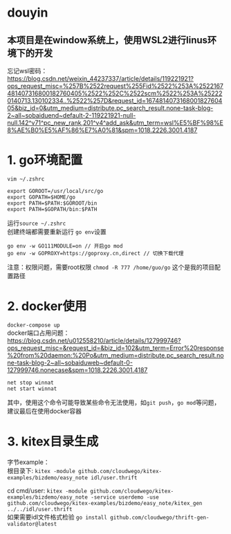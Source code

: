 # douyin

## **本项目是在window系统上，使用WSL2进行linus环境下的开发**
忘记wsl密码：  
https://blog.csdn.net/weixin_44237337/article/details/119221921?ops_request_misc=%257B%2522request%255Fid%2522%253A%2522167481407316800182760405%2522%252C%2522scm%2522%253A%252220140713.130102334..%2522%257D&request_id=167481407316800182760405&biz_id=0&utm_medium=distribute.pc_search_result.none-task-blog-2~all~sobaiduend~default-2-119221921-null-null.142^v71^pc_new_rank,201^v4^add_ask&utm_term=wsl%E5%BF%98%E8%AE%B0%E5%AF%86%E7%A0%81&spm=1018.2226.3001.4187

# 1. go环境配置
`vim ~/.zshrc`
```
export GOROOT=/usr/local/src/go
export GOPATH=$HOME/go
export PATH=$PATH:$GOROOT/bin
export PATH=$GOPATH/bin:$PATH
```
运行`source ~/.zshrc`  
创建终端都需要重新运行
`go env`设置

```
go env -w GO111MODULE=on // 开启go mod
go env -w GOPROXY=https://goproxy.cn,direct // 切换下载代理
```
注意：权限问题，需要root权限
`chmod -R 777 /home/guo/go`
这个是我的项目配置路径
# 2. docker使用
`docker-compose up`  
docker端口占用问题：  
https://blog.csdn.net/u012558210/article/details/127999746?ops_request_misc=&request_id=&biz_id=102&utm_term=Error%20response%20from%20daemon:%20Po&utm_medium=distribute.pc_search_result.none-task-blog-2~all~sobaiduweb~default-0-127999746.nonecase&spm=1018.2226.3001.4187  
```
net stop winnat 
net start winnat
```
其中，使用这个命令可能导致某些命令无法使用，如`git push`，`go mod`等问题，建议最后在使用docker容器
# 3. kitex目录生成
字节example：  
根目录下:
`kitex -module github.com/cloudwego/kitex-examples/bizdemo/easy_note idl/user.thrift`  

cd cmd/user:
`kitex -module github.com/cloudwego/kitex-examples/bizdemo/easy_note -service userdemo -use github.com/cloudwego/kitex-examples/bizdemo/easy_note/kitex_gen ../../idl/user.thrift`  
如果需要idl文件格式检验
`go install github.com/cloudwego/thrift-gen-validator@latest`




